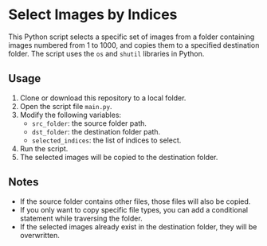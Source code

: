 # Select Images by Indices

This Python script selects a specific set of images from a folder containing images numbered from 1 to 1000, and copies them to a specified destination folder. The script uses the `os` and `shutil` libraries in Python.

## Usage

1. Clone or download this repository to a local folder.
2. Open the script file `main.py`.
3. Modify the following variables:
   - `src_folder`: the source folder path.
   - `dst_folder`: the destination folder path.
   - `selected_indices`: the list of indices to select.
4. Run the script.
5. The selected images will be copied to the destination folder.

## Notes

- If the source folder contains other files, those files will also be copied.
- If you only want to copy specific file types, you can add a conditional statement while traversing the folder.
- If the selected images already exist in the destination folder, they will be overwritten.